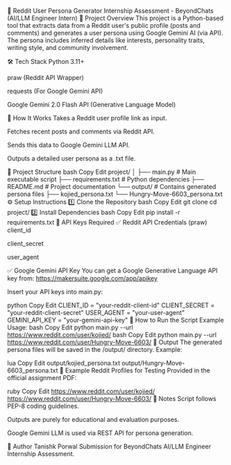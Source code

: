 🚀 Reddit User Persona Generator
Internship Assessment - BeyondChats (AI/LLM Engineer Intern)
📄 Project Overview
This project is a Python-based tool that extracts data from a Reddit user's public profile (posts and comments) and generates a user persona using Google Gemini AI (via API).
The persona includes inferred details like interests, personality traits, writing style, and community involvement.

🛠️ Tech Stack
Python 3.11+

praw (Reddit API Wrapper)

requests (For Google Gemini API)

Google Gemini 2.0 Flash API (Generative Language Model)

🎯 How It Works
Takes a Reddit user profile link as input.

Fetches recent posts and comments via Reddit API.

Sends this data to Google Gemini LLM API.

Outputs a detailed user persona as a .txt file.

📂 Project Structure
bash
Copy
Edit
project/
│
├── main.py               # Main executable script
├── requirements.txt       # Python dependencies
├── README.md              # Project documentation
└── output/                # Contains generated persona files
    ├── kojied_persona.txt
    └── Hungry-Move-6603_persona.txt
⚙️ Setup Instructions
1️⃣ Clone the Repository
bash
Copy
Edit
git clone <your-repository-link>
cd project/
2️⃣ Install Dependencies
bash
Copy
Edit
pip install -r requirements.txt
🔑 API Keys Required
✅ Reddit API Credentials (praw)
client_id

client_secret

user_agent

✅ Google Gemini API Key
You can get a Google Generative Language API key from:
https://makersuite.google.com/app/apikey

Insert your API keys into main.py:

python
Copy
Edit
CLIENT_ID = "your-reddit-client-id"
CLIENT_SECRET = "your-reddit-client-secret"
USER_AGENT = "your-user-agent"
GEMINI_API_KEY = "your-gemini-api-key"
🚀 How to Run the Script
Example Usage:
bash
Copy
Edit
python main.py --url https://www.reddit.com/user/kojied/
bash
Copy
Edit
python main.py --url https://www.reddit.com/user/Hungry-Move-6603/
📄 Output
The generated persona files will be saved in the /output/ directory. Example:

lua
Copy
Edit
output/kojied_persona.txt
output/Hungry-Move-6603_persona.txt
📝 Example Reddit Profiles for Testing
Provided in the official assignment PDF:

ruby
Copy
Edit
https://www.reddit.com/user/kojied/
https://www.reddit.com/user/Hungry-Move-6603/
📌 Notes
Script follows PEP-8 coding guidelines.

Outputs are purely for educational and evaluation purposes.

Google Gemini LLM is used via REST API for persona generation.

🙋 Author
Tanishk Porwal
Submission for BeyondChats AI/LLM Engineer Internship Assessment.
